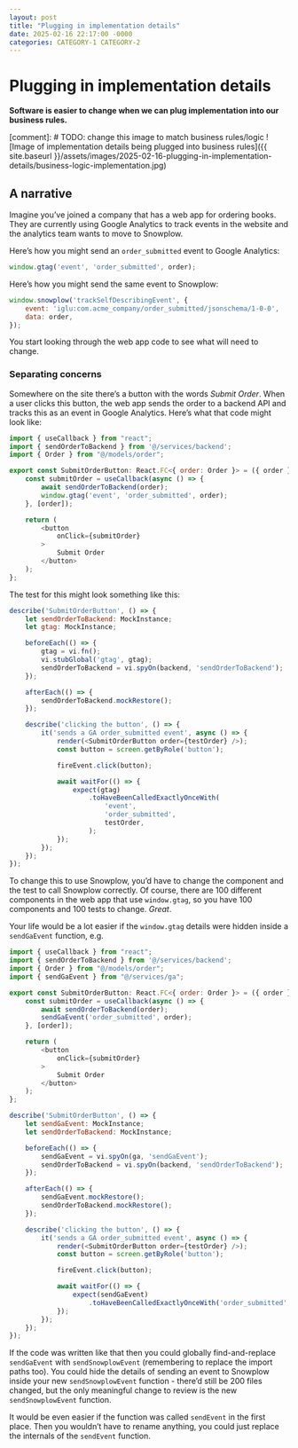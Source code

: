 ```yaml
---
layout: post
title: "Plugging in implementation details"
date: 2025-02-16 22:17:00 -0000
categories: CATEGORY-1 CATEGORY-2
---
```

# Plugging in implementation details

**Software is easier to change when we can plug implementation into our business rules.**

[comment]: # TODO: change this image to match business rules/logic
![Image of implementation details being plugged into business rules]({{ site.baseurl }}/assets/images/2025-02-16-plugging-in-implementation-details/business-logic-implementation.jpg)

## A narrative
Imagine you’ve joined a company that has a web app for ordering books. They are currently using Google Analytics to track events in the website and the analytics team wants to move to Snowplow.

Here’s how you might send an `order_submitted` event to Google Analytics:
```javascript
window.gtag('event', 'order_submitted', order);
```

Here’s how you might send the same event to Snowplow:
```javascript
window.snowplow('trackSelfDescribingEvent', {
    event: 'iglu:com.acme_company/order_submitted/jsonschema/1-0-0',
    data: order,
});
```

You start looking through the web app code to see what will need to change.

### Separating concerns

Somewhere on the site there’s a button with the words *Submit Order*. When a user clicks this button, the web app sends the order to a backend API and tracks this as an event in Google Analytics. Here’s what that code might look like:

```javascript
import { useCallback } from "react";
import { sendOrderToBackend } from '@/services/backend';
import { Order } from "@/models/order";

export const SubmitOrderButton: React.FC<{ order: Order }> = ({ order }) => {
    const submitOrder = useCallback(async () => {
        await sendOrderToBackend(order);
        window.gtag('event', 'order_submitted', order);
    }, [order]);

    return (
        <button
            onClick={submitOrder}
        >
            Submit Order
        </button>
    );
};
```

The test for this might look something like this:
```javascript
describe('SubmitOrderButton', () => {
    let sendOrderToBackend: MockInstance;
    let gtag: MockInstance;

    beforeEach(() => {
        gtag = vi.fn();
        vi.stubGlobal('gtag', gtag);
        sendOrderToBackend = vi.spyOn(backend, 'sendOrderToBackend');
    });

    afterEach(() => {
        sendOrderToBackend.mockRestore();
    });

    describe('clicking the button', () => {       
        it('sends a GA order_submitted event', async () => {
            render(<SubmitOrderButton order={testOrder} />);
            const button = screen.getByRole('button');

            fireEvent.click(button);

            await waitFor(() => {
                expect(gtag)
                    .toHaveBeenCalledExactlyOnceWith(
                        'event',
                        'order_submitted',
                        testOrder,
                    );
            });
        });
    });
});
```

To change this to use Snowplow, you’d have to change the component and the test to call Snowplow correctly. Of course, there are 100 different components in the web app that use `window.gtag`, so you have 100 components and 100 tests to change. *Great*.

Your life would be a lot easier if the `window.gtag` details were hidden inside a `sendGaEvent` function, e.g.
```javascript
import { useCallback } from "react";
import { sendOrderToBackend } from '@/services/backend';
import { Order } from "@/models/order";
import { sendGaEvent } from "@/services/ga";

export const SubmitOrderButton: React.FC<{ order: Order }> = ({ order }) => {
    const submitOrder = useCallback(async () => {
        await sendOrderToBackend(order);
        sendGaEvent('order_submitted', order);
    }, [order]);

    return (
        <button
            onClick={submitOrder}
        >
            Submit Order
        </button>
    );
};
```
```javascript
describe('SubmitOrderButton', () => {
    let sendGaEvent: MockInstance;
    let sendOrderToBackend: MockInstance;

    beforeEach(() => {
        sendGaEvent = vi.spyOn(ga, 'sendGaEvent');
        sendOrderToBackend = vi.spyOn(backend, 'sendOrderToBackend');
    });

    afterEach(() => {
        sendGaEvent.mockRestore();
        sendOrderToBackend.mockRestore();
    });

    describe('clicking the button', () => {       
        it('sends a GA order_submitted event', async () => {
            render(<SubmitOrderButton order={testOrder} />);
            const button = screen.getByRole('button');

            fireEvent.click(button);

            await waitFor(() => {
                expect(sendGaEvent)
                    .toHaveBeenCalledExactlyOnceWith('order_submitted', testOrder);
            });
        });
    });
});
```

If the code was written like that then you could globally find-and-replace `sendGaEvent` with `sendSnowplowEvent` (remembering to replace the import paths too). You could hide the details of sending an event to Snowplow inside your new `sendSnowplowEvent` function - there’d still be 200 files changed, but the only meaningful change to review is the new `sendSnowplowEvent` function.

It would be even easier if the function was called `sendEvent` in the first place. Then you wouldn’t have to rename anything, you could just replace the internals of the `sendEvent` function.